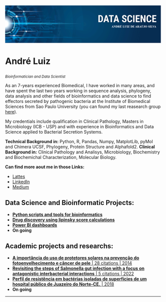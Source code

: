 <p align="center">
  <img src="portfolio_banner2.png" >
</p>

# André Luiz
<sub>*Bioinformatician and Data Scientist*</sub>

As an 7-years experienced Biomedical, I have worked in many areas, and have spent the last two years working in sequence analysis, phylogeny, data analysis and other fields of bioinformatics and data science to find effectors secreted by pathogenic bacteria at the Institute of Biomedical Sciences from Sao Paulo University (you can found my last reasearch group [here](https://bayersantoslab.com/people/)).

My credentials include qualification in Clinical Pathology, Masters in Microbiology (ICB - USP) and with experience in Bioinformatics and Data Science applied to Bacterial Secretion Systems.

**Technical Background in:** Python, R, Pandas, Numpy, MatplotLib, pyMol and Chimera UCSF, Phylogeny, Protein Structure and Alphafold2.
**Clinical Background in:** Clinical Pathology and Analisys, Microbiology, Biochemistry and Biochemichal Characterization, Molecular Biology.

**Can find more aout me in those Links:**
* [Lattes](http://lattes.cnpq.br/9443464044488806)
* [LinkedIn](https://www.linkedin.com/in/andreluiz3)
* [Medium](https://medium.com/@silva.ala82)

## Data Science and Bioinformatic Projects:

* [**Python scripts and tools for bioinformatics**](https://github.com/andreluiz901/bioinfo-python)
* [**Drug discovery using lipinsky score calculations**](https://github.com/andreluiz901/bioinfo_datascience_and_analysis/blob/main/datacollect_and_process_for_lipinski_score.ipynb)
* [**Power BI dashboards**](https://github.com/andreluiz901/power_bi)
* **On going**

## Academic projects and researchs:

* [**A importância do uso de protetores solares na prevenção do fotoenvelhecimento e câncer de pele** | 28 citations | 2014](https://interfaces.unileao.edu.br/index.php/revista-interfaces/article/view/257)
* [**Revisiting the steps of Salmonella gut infection with a focus on antagonistic interbacterial interactions** | 5 citations | 2022](https://interfaces.unileao.edu.br/index.php/revista-interfaces/article/view/257)
* [**Perfil de resistência em bactérias isoladas de superfícies de um hospital público de Juazeiro do Norte-CE.** | 2018](https://periodicos.ufsm.br/revistasaude/article/view/27335)
* **On going**

---
